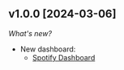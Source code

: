 ## v1.0.0 [2024-03-06]

_What's new?_

- New dashboard:
  - [Spotify Dashboard](https://hub.powerpipe.io/mods/turbot/powerpipe-mod-spotify/dashboard.spotify)
